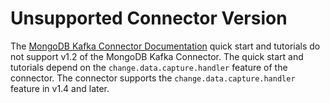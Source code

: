 # Unsupported Connector Version

The [MongoDB Kafka Connector Documentation](https://docs.mongodb.com/kafka-connector/current/)
quick start and tutorials do not support v1.2 of the MongoDB Kafka Connector. The quick start and tutorials depend on the
`change.data.capture.handler` feature of the connector. The connector supports
the `change.data.capture.handler` feature in v1.4 and later.
